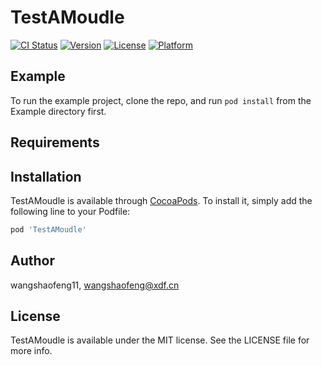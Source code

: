 # TestAMoudle

[![CI Status](https://img.shields.io/travis/wangshaofeng11/TestAMoudle.svg?style=flat)](https://travis-ci.org/wangshaofeng11/TestAMoudle)
[![Version](https://img.shields.io/cocoapods/v/TestAMoudle.svg?style=flat)](https://cocoapods.org/pods/TestAMoudle)
[![License](https://img.shields.io/cocoapods/l/TestAMoudle.svg?style=flat)](https://cocoapods.org/pods/TestAMoudle)
[![Platform](https://img.shields.io/cocoapods/p/TestAMoudle.svg?style=flat)](https://cocoapods.org/pods/TestAMoudle)

## Example

To run the example project, clone the repo, and run `pod install` from the Example directory first.

## Requirements

## Installation

TestAMoudle is available through [CocoaPods](https://cocoapods.org). To install
it, simply add the following line to your Podfile:

```ruby
pod 'TestAMoudle'
```

## Author

wangshaofeng11, wangshaofeng@xdf.cn

## License

TestAMoudle is available under the MIT license. See the LICENSE file for more info.
